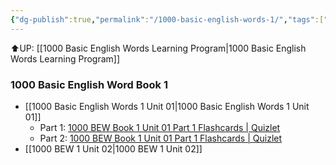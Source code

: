 ```yaml
---
{"dg-publish":true,"permalink":"/1000-basic-english-words-1/","tags":["BEW","Tuition/English"]}
---
```


⬆️UP: [[1000 Basic English Words Learning Program\|1000 Basic English Words Learning Program]]

### 1000 Basic English Word Book 1
- [[1000 Basic English Words 1 Unit 01\|1000 Basic English Words 1 Unit 01]]
	- Part 1: [1000 BEW Book 1 Unit 01 Part 1 Flashcards | Quizlet](https://quizlet.com/918591106/1000-bew-book-1-unit-01-part-1-flash-cards/?i=1vbzw5&x=1qqt)
	- Part 2: [1000 BEW Book 1 Unit 01 Part 1 Flashcards | Quizlet](https://quizlet.com/918591106/1000-bew-book-1-unit-01-part-1-flash-cards/?i=1vbzw5&x=1jqt)
- [[1000 BEW 1 Unit 02\|1000 BEW 1 Unit 02]]
